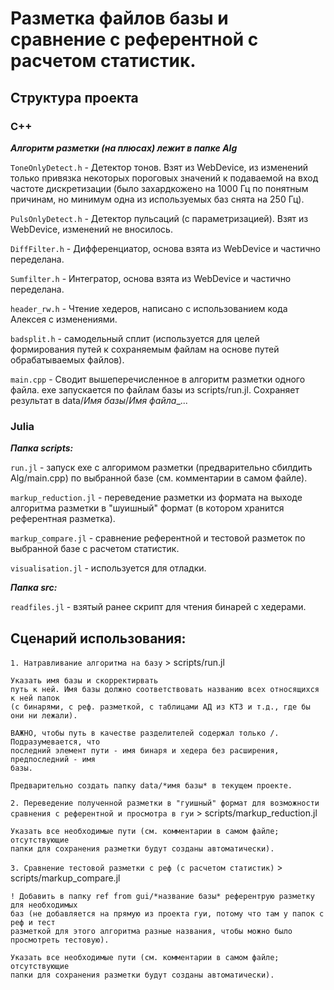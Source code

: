 # Разметка файлов базы и сравнение с референтной с расчетом статистик.

## Структура проекта 

### C++

***Алгоритм разметки (на плюсах) лежит в папке Alg***

`ToneOnlyDetect.h` - Детектор тонов. Взят из WebDevice, из изменений только привязка
    некоторых пороговых значений к подаваемой на вход частоте дискретизации (было
    захардкожено на 1000 Гц по понятным причинам, но минимум одна из используемых баз
    снята на 250 Гц).

`PulsOnlyDetect.h` - Детектор пульсаций (с параметризацией). Взят из WebDevice, изменений
    не вносилось.

`DiffFilter.h` - Дифференциатор, основа взята из WebDevice и частично переделана.

`Sumfilter.h` - Интегратор, основа взята из WebDevice и частично переделана.

`header_rw.h` - Чтение хедеров, написано с использованием кода Алексея с изменениями.

`badsplit.h` - самодельный сплит (используется для целей формирования путей к сохраняемым
    файлам на основе путей обрабатываемых файлов).

`main.cpp` - Сводит вышеперечисленное в алгоритм разметки одного файла.
    exe запускается по файлам базы из scripts/run.jl. 
    Сохраняет результат в data/*Имя базы*/*Имя файла*_...

### Julia
***Папка scripts:***

`run.jl` - запуск exe с алгоримом разметки (предварительно сбилдить Alg/main.cpp) 
    по выбранной базе (см. комментарии в самом файле).

`markup_reduction.jl` - переведение разметки из формата на выходе алгоритма разметки
    в "шуишный" формат (в котором хранится референтная разметка).

`markup_compare.jl` - сравнение референтной и тестовой разметок по выбранной базе
    с расчетом статистик.

`visualisation.jl` - используется для отладки.

***Папка src:***

`readfiles.jl` - взятый ранее скрипт для чтения бинарей с хедерами.


## Сценарий использования:
`1. Натравливание алгоритма на базу` > scripts/run.jl 

```
Указать имя базы и скорректирвать
путь к ней. Имя базы должно соответствовать названию всех относящихся к ней папок
(c бинарями, с реф. разметкой, с таблицами АД из КТ3 и т.д., где бы они ни лежали).

ВАЖНО, чтобы путь в качестве разделителей содержал только /. Подразумевается, что 
последний элемент пути - имя бинаря и хедера без расширения, предпоследний - имя
базы.

Предварительно создать папку data/*имя базы* в текущем проекте.
```

`2. Переведение полученной разметки в "гуишный" формат для возможности сравнения с референтной и просмотра в гуи` > scripts/markup_reduction.jl

```
Указать все необходимые пути (см. комментарии в самом файле; отсутствующие
папки для сохранения разметки будут созданы автоматически).
```

`3. Сравнение тестовой разметки с реф (с расчетом статистик)` > scripts/markup_compare.jl

```
! Добавить в папку ref from gui/*название базы* референтрую разметку для необходимых
баз (не добавляется на прямую из проекта гуи, потому что там у папок с реф и тест
разметкой для этого алгоритма разные названия, чтобы можно было просмотреть тестовую).

Указать все необходимые пути (см. комментарии в самом файле; отсутствующие
папки для сохранения разметки будут созданы автоматически).
```

